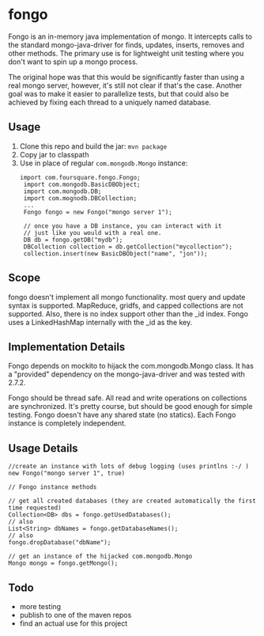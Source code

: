 # fongo

Fongo is an in-memory java implementation of mongo.  It intercepts calls to the standard mongo-java-driver for 
finds, updates, inserts, removes and other methods.  The primary use is for lightweight unit testing where you
don't want to spin up a mongo process.

The original hope was that this would be significantly faster than using a real mongo server, however, it's still not clear if that's the case.  Another goal was to make it easier to parallelize tests, but that could also be achieved
by fixing each thread to a uniquely named database.

## Usage

1. Clone this repo and build the jar: `mvn package`
1. Copy jar to classpath
1. Use in place of regular `com.mongodb.Mongo` instance:
    <pre><code>import com.foursquare.fongo.Fongo;
    import com.mongodb.BasicDBObject;
    import com.mongodb.DB;
    import com.mognodb.DBCollection;
    ...
    Fongo fongo = new Fongo("mongo server 1");
    
    // once you have a DB instance, you can interact with it
    // just like you would with a real one.
    DB db = fongo.getDB("mydb");
    DBCollection collection = db.getCollection("mycollection");
    collection.insert(new BasicDBObject("name", "jon"));</code></pre>

## Scope

fongo doesn't implement all mongo functionality. most query and update syntax is supported.  MapReduce,
gridfs, and capped collections are not supported.  Also, there is no index support other than the \_id index.
Fongo uses a LinkedHashMap internally with the \_id as the key.

## Implementation Details

Fongo depends on mockito to hijack the com.mongodb.Mongo class.  It has a "provided" dependency on the mongo-java-driver and was tested with 2.7.2.

Fongo should be thread safe. All read and write operations on collections are synchronized.  It's pretty course, but
should be good enough for simple testing.  Fongo doesn't have any shared state (no statics).  Each Fongo instance is completely independent.

## Usage Details

    //create an instance with lots of debug logging (uses printlns :-/ )
    new Fongo("mongo server 1", true)

    // Fongo instance methods
    
    // get all created databases (they are created automatically the first time requested)
    Collection<DB> dbs = fongo.getUsedDatabases();
    // also
    List<String> dbNames = fongo.getDatabaseNames();
    // also
    fongo.dropDatabase("dbName");

    // get an instance of the hijacked com.mongodb.Mongo
    Mongo mongo = fongo.getMongo();

## Todo

* more testing
* publish to one of the maven repos
* find an actual use for this project
